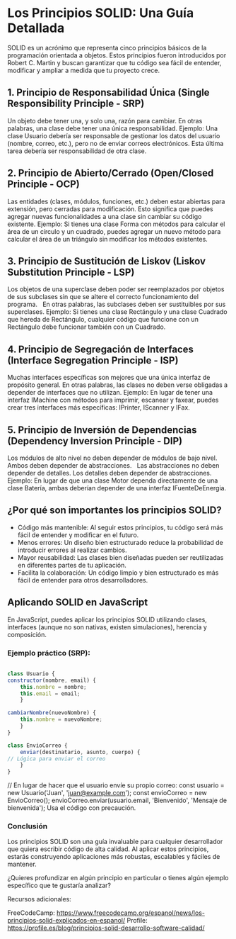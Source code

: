 # Los Principios SOLID: Una Guía Detallada

SOLID es un acrónimo que representa cinco principios básicos de la programación orientada a objetos. Estos principios fueron introducidos por Robert C. Martin y buscan garantizar que tu código sea fácil de entender, modificar y ampliar a medida que tu proyecto crece.

## 1. Principio de Responsabilidad Única (Single Responsibility Principle - SRP)

Un objeto debe tener una, y solo una, razón para cambiar.
En otras palabras, una clase debe tener una única responsabilidad.
Ejemplo: Una clase Usuario debería ser responsable de gestionar los datos del usuario (nombre, correo, etc.), pero no de enviar correos electrónicos. Esta última tarea debería ser responsabilidad de otra clase.

## 2. Principio de Abierto/Cerrado (Open/Closed Principle - OCP)

Las entidades (clases, módulos, funciones, etc.) deben estar abiertas para extensión, pero cerradas para modificación.
Esto significa que puedes agregar nuevas funcionalidades a una clase sin cambiar su código existente.
Ejemplo: Si tienes una clase Forma con métodos para calcular el área de un círculo y un cuadrado, puedes agregar un nuevo método para calcular el área de un triángulo sin modificar los métodos existentes.

## 3. Principio de Sustitución de Liskov (Liskov Substitution Principle - LSP)

Los objetos de una superclase deben poder ser reemplazados por objetos de sus subclases sin que se altere el correcto funcionamiento del programa.  
En otras palabras, las subclases deben ser sustituibles por sus superclases.
Ejemplo: Si tienes una clase Rectángulo y una clase Cuadrado que hereda de Rectángulo, cualquier código que funcione con un Rectángulo debe funcionar también con un Cuadrado.

## 4. Principio de Segregación de Interfaces (Interface Segregation Principle - ISP)

Muchas interfaces específicas son mejores que una única interfaz de propósito general.
En otras palabras, las clases no deben verse obligadas a depender de interfaces que no utilizan.
Ejemplo: En lugar de tener una interfaz IMachine con métodos para imprimir, escanear y faxear, puedes crear tres interfaces más específicas: IPrinter, IScanner y IFax.

## 5. Principio de Inversión de Dependencias (Dependency Inversion Principle - DIP)

Los módulos de alto nivel no deben depender de módulos de bajo nivel. Ambos deben depender de abstracciones.  
Las abstracciones no deben depender de detalles. Los detalles deben depender de abstracciones.  
Ejemplo: En lugar de que una clase Motor dependa directamente de una clase Batería, ambas deberían depender de una interfaz IFuenteDeEnergia.

## ¿Por qué son importantes los principios SOLID?

- Código más mantenible: Al seguir estos principios, tu código será más fácil de entender y modificar en el futuro.
- Menos errores: Un diseño bien estructurado reduce la probabilidad de introducir errores al realizar cambios.
- Mayor reusabilidad: Las clases bien diseñadas pueden ser reutilizadas en diferentes partes de tu aplicación.
- Facilita la colaboración: Un código limpio y bien estructurado es más fácil de entender para otros desarrolladores.

## Aplicando SOLID en JavaScript

En JavaScript, puedes aplicar los principios SOLID utilizando clases, interfaces (aunque no son nativas, existen simulaciones), herencia y composición.

### Ejemplo práctico (SRP):

```JavaScript

class Usuario {
constructor(nombre, email) {
    this.nombre = nombre;
    this.email = email;
    }

cambiarNombre(nuevoNombre) {
    this.nombre = nuevoNombre;
    }
}

class EnvioCorreo {
    enviar(destinatario, asunto, cuerpo) {
// Lógica para enviar el correo
    }
}
```

// En lugar de hacer que el usuario envíe su propio correo:
const usuario = new Usuario('Juan', 'juan@example.com');
const envioCorreo = new EnvioCorreo();
envioCorreo.enviar(usuario.email, 'Bienvenido', 'Mensaje de bienvenida');
Usa el código con precaución.

### Conclusión

Los principios SOLID son una guía invaluable para cualquier desarrollador que quiera escribir código de alta calidad. Al aplicar estos principios, estarás construyendo aplicaciones más robustas, escalables y fáciles de mantener.

¿Quieres profundizar en algún principio en particular o tienes algún ejemplo específico que te gustaría analizar?

Recursos adicionales:

FreeCodeCamp: https://www.freecodecamp.org/espanol/news/los-principios-solid-explicados-en-espanol/
Profile: https://profile.es/blog/principios-solid-desarrollo-software-calidad/

```

```
